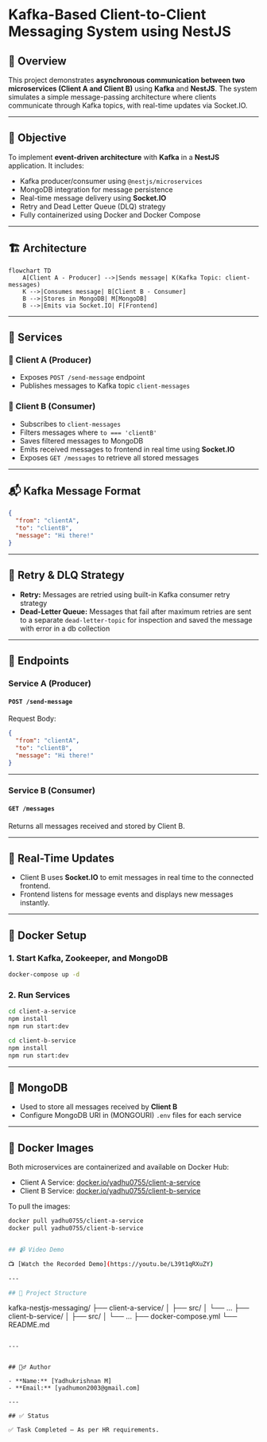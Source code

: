 # Kafka-Based Client-to-Client Messaging System using NestJS

## 📌 Overview

This project demonstrates **asynchronous communication between two microservices (Client A and Client B)** using **Kafka** and **NestJS**. The system simulates a simple message-passing architecture where clients communicate through Kafka topics, with real-time updates via Socket.IO.

---

## 🎯 Objective

To implement **event-driven architecture** with **Kafka** in a **NestJS** application. It includes:

- Kafka producer/consumer using `@nestjs/microservices`
- MongoDB integration for message persistence
- Real-time message delivery using **Socket.IO**
- Retry and Dead Letter Queue (DLQ) strategy
- Fully containerized using Docker and Docker Compose

---

## 🏗️ Architecture

```mermaid
flowchart TD
    A[Client A - Producer] -->|Sends message| K(Kafka Topic: client-messages)
    K -->|Consumes message| B[Client B - Consumer]
    B -->|Stores in MongoDB| M[MongoDB]
    B -->|Emits via Socket.IO| F[Frontend]
```

---

## 🧩 Services

### 🔹 Client A (Producer)
- Exposes `POST /send-message` endpoint
- Publishes messages to Kafka topic `client-messages`

### 🔸 Client B (Consumer)
- Subscribes to `client-messages`
- Filters messages where `to === 'clientB'`
- Saves filtered messages to MongoDB
- Emits received messages to frontend in real time using **Socket.IO**
- Exposes `GET /messages` to retrieve all stored messages

---

## 📬 Kafka Message Format

```json
{
  "from": "clientA",
  "to": "clientB",
  "message": "Hi there!"
}
```

---

## 🔁 Retry & DLQ Strategy

- **Retry:** Messages are retried using built-in Kafka consumer retry strategy
- **Dead-Letter Queue:** Messages that fail after maximum retries are sent to a separate `dead-letter-topic` for inspection and saved the message with error in a db collection

---

## 🚀 Endpoints

### Service A (Producer)

#### `POST /send-message`

Request Body:

```json
{
  "from": "clientA",
  "to": "clientB",
  "message": "Hi there!"
}
```

---

### Service B (Consumer)

#### `GET /messages`

Returns all messages received and stored by Client B.

---

## 🔌 Real-Time Updates

- Client B uses **Socket.IO** to emit messages in real time to the connected frontend.
- Frontend listens for message events and displays new messages instantly.

---

## 🐳 Docker Setup

### 1. Start Kafka, Zookeeper, and MongoDB

```bash
docker-compose up -d
```

### 2. Run Services

```bash
cd client-a-service
npm install
npm run start:dev
```

```bash
cd client-b-service
npm install
npm run start:dev
```

---

## 🧾 MongoDB

- Used to store all messages received by **Client B**
- Configure MongoDB URI in (MONGOURI) `.env` files for each service

---

## 🐳 Docker Images

Both microservices are containerized and available on Docker Hub:

- Client A Service: [docker.io/yadhu0755/client-a-service](https://hub.docker.com/r/yadhu0755/client-a-service)
- Client B Service: [docker.io/yadhu0755/client-b-service](https://hub.docker.com/r/yadhu0755/client-b-service)

To pull the images:
```bash
docker pull yadhu0755/client-a-service
docker pull yadhu0755/client-b-service


## 📹 Video Demo

📺 [Watch the Recorded Demo](https://youtu.be/L39t1qRXuZY)

---

## 📂 Project Structure

```
kafka-nestjs-messaging/
├── client-a-service/
│   ├── src/
│   └── ...
├── client-b-service/
│   ├── src/
│   └── ...
├── docker-compose.yml
└── README.md
```

---


## 🙋‍♂️ Author

- **Name:** [Yadhukrishnan M]
- **Email:** [yadhumon2003@gmail.com]

---

## ✅ Status

✅ Task Completed – As per HR requirements.
